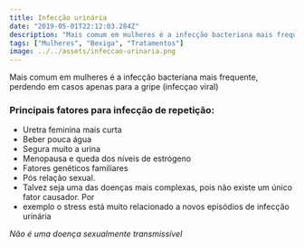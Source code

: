 ```yaml
---
title: Infecção urinária
date: "2019-05-01T22:12:03.284Z"
description: "Mais comum em mulheres é a infecção bacteriana mais frequente, perdendo em casos apenas para a gripe (infecçao viral)"
tags: ["Mulheres", "Bexiga", "Tratamentos"]
image: ../../assets/infeccao-urinaria.png
---
```


Mais comum em mulheres é a infecção bacteriana mais frequente, perdendo em casos apenas para a gripe (infecçao viral)

### Principais fatores para infecção de repetição:

- Uretra feminina mais curta
- Beber pouca água
- Segura muito a urina
- Menopausa e queda dos níveis de estrógeno
- Fatores genéticos familiares
- Pós relação sexual.
- Talvez seja uma das doenças mais complexas, pois não existe um único fator causador. Por
- exemplo o stress está muito relacionado a novos episódios de infecção urinária

_Não é uma doença sexualmente transmissível_
